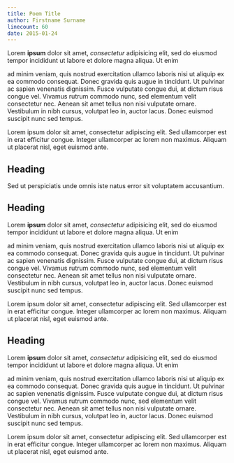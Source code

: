 ```yaml
---  
title: Poem Title  
author: Firstname Surname  
linecount: 60
date: 2015-01-24
---
```


Lorem **ipsum** dolor sit amet, _consectetur_
adipisicing elit, sed do eiusmod
tempor incididunt ut labore et
dolore magna aliqua. Ut enim

ad minim veniam, quis nostrud
exercitation ullamco laboris
nisi ut aliquip ex ea commodo
consequat. Donec
gravida quis augue in tincidunt.
Ut pulvinar ac sapien venenatis dignissim.
Fusce vulputate congue dui, at dictum risus congue vel.
Vivamus rutrum commodo nunc, sed elementum velit consectetur nec.
Aenean sit amet tellus non nisi vulputate ornare. Vestibulum in nibh cursus, volutpat leo in, auctor lacus. Donec euismod suscipit nunc sed tempus.

Lorem ipsum dolor sit amet,
consectetur adipiscing elit.
Sed ullamcorper est in erat efficitur congue. Integer ullamcorper ac lorem non maximus. Aliquam ut placerat nisl, eget euismod ante.


Heading
--------------------------------------------------------------------------------

Sed ut perspiciatis
unde omnis iste
natus error sit
voluptatem accusantium.


Heading
--------------------------------------------------------------------------------

Lorem **ipsum** dolor sit amet, _consectetur_
adipisicing elit, sed do eiusmod
tempor incididunt ut labore et
dolore magna aliqua. Ut enim

ad minim veniam, quis nostrud
exercitation ullamco laboris
nisi ut aliquip ex ea commodo
consequat. Donec
gravida quis augue in tincidunt.
Ut pulvinar ac sapien venenatis dignissim.
Fusce vulputate congue dui, at dictum risus congue vel.
Vivamus rutrum commodo nunc, sed elementum velit consectetur nec.
Aenean sit amet tellus non nisi vulputate ornare. Vestibulum in nibh cursus, volutpat leo in, auctor lacus. Donec euismod suscipit nunc sed tempus.

Lorem ipsum dolor sit amet,
consectetur adipiscing elit.
Sed ullamcorper est in erat efficitur congue. Integer ullamcorper ac lorem non maximus. Aliquam ut placerat nisl, eget euismod ante.


Heading
--------------------------------------------------------------------------------

Lorem **ipsum** dolor sit amet, _consectetur_
adipisicing elit, sed do eiusmod
tempor incididunt ut labore et
dolore magna aliqua. Ut enim

ad minim veniam, quis nostrud
exercitation ullamco laboris
nisi ut aliquip ex ea commodo
consequat. Donec
gravida quis augue in tincidunt.
Ut pulvinar ac sapien venenatis dignissim.
Fusce vulputate congue dui, at dictum risus congue vel.
Vivamus rutrum commodo nunc, sed elementum velit consectetur nec.
Aenean sit amet tellus non nisi vulputate ornare. Vestibulum in nibh cursus, volutpat leo in, auctor lacus. Donec euismod suscipit nunc sed tempus.

Lorem ipsum dolor sit amet,
consectetur adipiscing elit.
Sed ullamcorper est in erat efficitur congue. Integer ullamcorper ac lorem non maximus. Aliquam ut placerat nisl, eget euismod ante.
